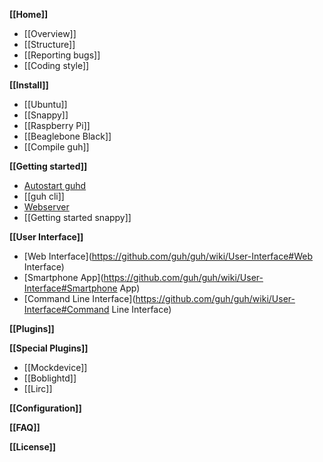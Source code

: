 **[[Home]]**
* [[Overview]]
* [[Structure]]
* [[Reporting bugs]]
* [[Coding style]]

**[[Install]]**
* [[Ubuntu]]
* [[Snappy]]
* [[Raspberry Pi]]
* [[Beaglebone Black]]
* [[Compile guh]]

**[[Getting started]]**
* [Autostart guhd](https://github.com/guh/guh/wiki/Getting-started#autostart-guhd)
* [[guh cli]]
* [Webserver](https://github.com/guh/guh/wiki/Getting-started#guh-webserver)
* [[Getting started snappy]]

**[[User Interface]]**
* [Web Interface](https://github.com/guh/guh/wiki/User-Interface#Web Interface)
* [Smartphone App](https://github.com/guh/guh/wiki/User-Interface#Smartphone App)
* [Command Line Interface](https://github.com/guh/guh/wiki/User-Interface#Command Line Interface)

**[[Plugins]]**

**[[Special Plugins]]**
* [[Mockdevice]]
* [[Boblightd]]
* [[Lirc]]
    
**[[Configuration]]**

**[[FAQ]]**

**[[License]]**
